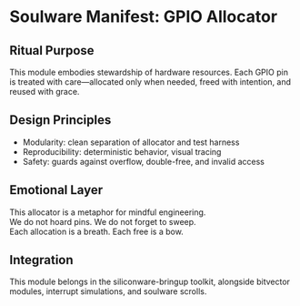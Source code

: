 # Soulware Manifest: GPIO Allocator

## Ritual Purpose
This module embodies stewardship of hardware resources. 
Each GPIO pin is treated with care—allocated only when needed, 
freed with intention, and reused with grace.

## Design Principles
- Modularity: clean separation of allocator and test harness
- Reproducibility: deterministic behavior, visual tracing
- Safety: guards against overflow, double-free, and invalid access

## Emotional Layer
This allocator is a metaphor for mindful engineering.  
We do not hoard pins. We do not forget to sweep.  
Each allocation is a breath. Each free is a bow.

## Integration
This module belongs in the siliconware-bringup toolkit, 
alongside bitvector modules, interrupt simulations, and soulware scrolls.

